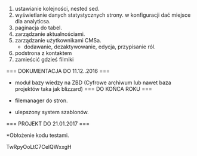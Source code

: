 1. ustawianie kolejności, nested sed.
2. wyświetlanie danych statystycznych strony.
    w konfiguracji dać miejsce dla analyticsa.
3. paginacja do tabel.
4. zarządzanie aktualnościami.
5. zarządzanie użytkownikami CMSa.
   - dodawanie, dezaktywowanie, edycja, przypisanie ról.
6. podstrona z kontaktem
7. zamieścić gdzieś filmiki

=== DOKUMENTACJA DO 11.12..2016 ===

- moduł bazy wiedzy na ZBD (Cyfrowe archiwum lub nawet baza projektów taka jak blizzard)
=== DO KOŃCA ROKU ===

- filemanager do stron.
- ulepszony system szablonów.

=== PROJEKT DO 21.01.2017 ===

*Obłożenie kodu testami.

TwRpyOoLtC7CelQWxxgH
